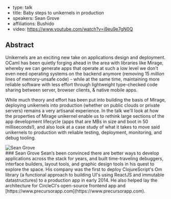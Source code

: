 - type: talk
- title: Baby steps to unikernels in production
- speakers: Sean Grove
- affiliations: Bushido
- video: https://www.youtube.com/watch?v=i9eu9e7gN0Q

## Abstract 

Unikernels are an exciting new take on applications design and deployment. OCaml has been quietly forging ahead in the area with libraries like Mirage, whereby we can generate apps that operate at such a low level we don't even need operating systems on the backend anymore (removing 15 *million* lines of memory-unsafe code) - while at the same time, maintaining more reliable software with less effort through lightweight type-checked code sharing between server, browser clients, & native mobile apps.

While much theory and effort has been put into building the basis of Mirage, deploying unikernels into production (whether on public clouds or private servers) remains a very artisanal experience. In the talk we'll look at how the properties of Mirage unikernel enable us to rethink large sections of the app development lifecycle (apps that are MBs in size and boot in 50 milliseconds!), and also look at a case study of what it takes to move said unikernels to production with reliable testing, deployment, monitoring, and debug tooling.

<div class="author media" media:type="text/omd">

<div class="image">
<div class="avatar">
<img src="img/sean-grove.jpg" alt="Sean Grove"></img>
</div>
</div>

<div class="content" media:type="text/omd">
### Sean Grove 
Sean’s been convinced there are better ways to develop applications across the stack for years, and built time-traveling debuggers, interface builders, layout tools, and graphic design tools in his quest to explore the space. His company was the first to deploy ClojureScript's Om library (a functional approach to building UI's using ReactJS and immutable datastructures) to a production app in early 2014. He also helped lay the architecture for CircleCI's open-source frontend app and [https://www.precursorapp.com](https://www.precursorapp.com).
</div>
</div>
